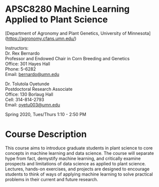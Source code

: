 # APSC8280 Machine Learning Applied to Plant Science
[Department of Agronomy and Plant Genetics, University of Minnesota] (https://agronomy.cfans.umn.edu/)

Instructors: <br>
Dr. Rex Bernardo <br>
Professor and Endowed Chair in Corn Breeding and Genetics <br>
Office: 301 Hayes Hall <br>
Phone: 5-6282 <br>
Email: bernardo@umn.edu

Dr. Tolutola Oyetunde <br>
Postdoctoral Research Associate <br>
Office: 130 Borlaug Hall <br>
Cell: 314-814-2793 <br>
Email: oyetu003@umn.edu



Spring 2020, Tues/Thurs 1:10 - 2:50 PM

# Course Description
This course aims to introduce graduate students in plant science to core concepts in machine
learning and data science. The course will separate hype from fact, demystify machine learning,
and critically examine prospects and limitations of data science as applied to plant science.
Lectures, hands-on exercises, and projects are designed to encourage students to think of ways of
applying machine learning to solve practical problems in their current and future research.






